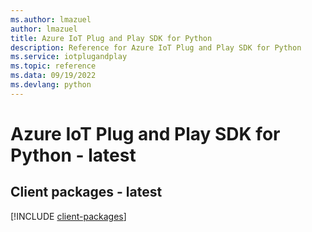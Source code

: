 ```yaml
---
ms.author: lmazuel
author: lmazuel
title: Azure IoT Plug and Play SDK for Python
description: Reference for Azure IoT Plug and Play SDK for Python
ms.service: iotplugandplay
ms.topic: reference
ms.data: 09/19/2022
ms.devlang: python
---
```

# Azure IoT Plug and Play SDK for Python - latest

## Client packages - latest
[!INCLUDE [client-packages](iot-plug-and-play-client-index.md)]